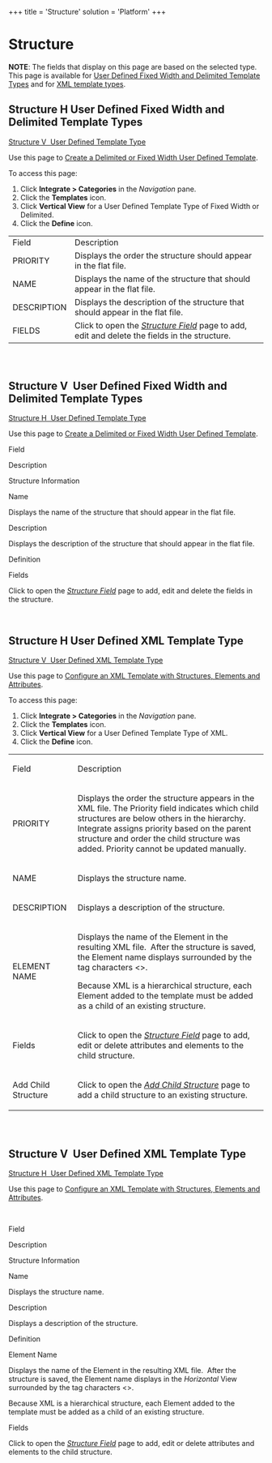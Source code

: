 +++
title = 'Structure'
solution = 'Platform'
+++

# Structure

**NOTE**: The fields that display on this page are based on the selected
type. This page is available for [User Defined Fixed Width and Delimited
Template Types](#Structur) and for [XML template
types](#StructureHUser_Defined_XML_Template_Type).

## <span id="Structur"></span>Structure H User Defined Fixed Width and Delimited Template Types

[Structure V  User Defined Template Type](#Structure_V_User_Defined1)

<div class="use">

Use this page to [Create a Delimited or Fixed Width User Defined
Template](../Use_Cases/CreateDelimFWUD.htm).

</div>

To access this page:

1.  Click <span style="font-weight: bold;">Integrate \>
    Categories</span> in the
    <span style="font-style: italic;">Navigation</span> pane.
2.  Click the <span style="font-weight: bold;">Templates</span> icon.
3.  Click <span style="font-weight: bold;">Vertical View</span> for a
    User Defined Template Type of Fixed Width or Delimited.
4.  Click the <span style="font-weight: bold;">Define</span>
icon.

|             |                                                                                                                       |
| ----------- | --------------------------------------------------------------------------------------------------------------------- |
| Field       | Description                                                                                                           |
| PRIORITY    | Displays the order the structure should appear in the flat file.                                                      |
| NAME        | Displays the name of the structure that should appear in the flat file.                                               |
| DESCRIPTION | Displays the description of the structure that should appear in the flat file.                                        |
| FIELDS      | Click to open the *[Structure Field](Struture%20Field.htm)* page to add, edit and delete the fields in the structure. |

###  

## <span id="Structure_V_User_Defined1"></span>Structure V  User Defined Fixed Width and Delimited Template Types

[Structure H  User Defined Template Type](#Structur)

<div class="use">

Use this page to [Create a Delimited or Fixed Width User Defined
Template](../Use_Cases/CreateDelimFWUD.htm).

</div>

Field

Description

Structure Information

Name

Displays the name of the structure that should appear in the flat file.
 

Description

Displays the description of the structure that should appear in the flat
file.

Definition

Fields

Click to open the *[Structure Field](Struture%20Field.htm)* page to add,
edit and delete the fields in the
structure.

 

## <span id="StructureHUser_Defined_XML_Template_Type"></span>Structure H User Defined XML Template Type

[Structure V  User Defined XML Template Type](#Structure_V_User_Defined)

<div class="use">

Use this page to [Configure an XML Template with Structures, Elements
and Attributes](../Use_Cases/ConfigureXMTemplateStrctrEleAtt.htm).

</div>

To access this page:

1.  Click <span style="font-weight: bold;">Integrate \>
    Categories</span> in the
    <span style="font-style: italic;">Navigation</span> pane.
2.  Click the <span style="font-weight: bold;">Templates</span> icon.
3.  Click <span style="font-weight: bold;">Vertical View</span> for a
    User Defined Template Type of XML.
4.  Click the <span style="font-weight: bold;">Define</span> icon.

<table>
<tbody>
<tr class="odd">
<td><p>Field</p></td>
<td><p>Description</p></td>
</tr>
<tr class="even">
<td><p>PRIORITY</p></td>
<td><p>Displays the order the structure appears in the XML file. The Priority field indicates which child structures are below others in the hierarchy. Integrate assigns priority based on the parent structure and order the child structure was added. Priority cannot be updated manually.</p></td>
</tr>
<tr class="odd">
<td><p>NAME</p></td>
<td><p>Displays the structure name.</p></td>
</tr>
<tr class="even">
<td><p>DESCRIPTION</p></td>
<td><p>Displays a description of the structure.</p></td>
</tr>
<tr class="odd">
<td><p>ELEMENT NAME</p></td>
<td><p>Displays the name of the Element in the resulting XML file.  After the structure is saved, the Element name displays surrounded by the tag characters &lt;&gt;. </p>
<p>Because XML is a hierarchical structure, each Element added to the template must be added as a child of an existing structure. </p></td>
</tr>
<tr class="even">
<td><p>Fields</p></td>
<td><p>Click to open the <em><a href="Struture%20Field.htm">Structure Field</a></em> page to add, edit or delete attributes and elements to the child structure.</p></td>
</tr>
<tr class="odd">
<td><p>Add Child Structure</p></td>
<td><p>Click to open the <em><a href="../Use_Cases/AddChildStrXML.htm">Add Child Structure</a></em> page to add a child structure to an existing structure.</p></td>
</tr>
</tbody>
</table>

###  

## <span id="Structure_V_User_Defined"></span>Structure V  User Defined XML Template Type  

[Structure H  User Defined XML Template
Type](#StructureHUser_Defined_XML_Template_Type)

<div class="use">

Use this page to [Configure an XML Template with Structures, Elements
and Attributes](../Use_Cases/ConfigureXMTemplateStrctrEleAtt.htm).

</div>

 

Field

Description

Structure Information

Name

Displays the structure name.

Description

Displays a description of the structure.

Definition

Element Name

Displays the name of the Element in the resulting XML file.  After the
structure is saved, the Element name displays in the *Horizontal* View
surrounded by the tag characters \<\>. 

Because XML is a hierarchical structure, each Element added to the
template must be added as a child of an existing structure. 

Fields

Click to open the *[Structure Field](Struture%20Field.htm)* page to add,
edit or delete attributes and elements to the child structure.
